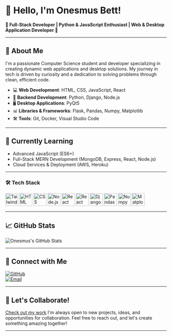 
# 👋 Hello, I'm Onesmus Bett!

**🌟 Full-Stack Developer | Python & JavaScript Enthusiast | Web & Desktop Application Developer 🌟**

---

## 🚀 About Me

I'm a passionate Computer Science student and developer specializing in creating dynamic web applications and desktop solutions. My journey in tech is driven by curiosity and a dedication to solving problems through clean, efficient code.

- 💻 **Web Development**: HTML, CSS, JavaScript, React
- 🐍 **Backend Development**: Python, Django, Node.js
- 🖥️ **Desktop Applications**: PyQt5
- 📊 **Libraries & Frameworks**: Flask, Pandas, Numpy, Matplotlib
- 🛠️ **Tools**: Git, Docker, Visual Studio Code

---

## 🌱 Currently Learning

- Advanced JavaScript (ES6+)
- Full-Stack MERN Development (MongoDB, Express, React, Node.js)
- Cloud Services & Deployment (AWS, Heroku)

---

### 🛠️ Tech Stack

<p align="left">
  <img src="https://img.shields.io/badge/Tailwind_CSS-38B2AC?style=for-the-badge&logo=tailwind-css&logoColor=white&size=2x" height="40" alt="Tailwind CSS"/>
  <img src="https://img.shields.io/badge/HTML-E34F26?style=for-the-badge&logo=html5&logoColor=white&size=2x" height="40" alt="HTML"/>
  <img src="https://img.shields.io/badge/CSS-1572B6?style=for-the-badge&logo=css3&logoColor=white&size=2x" height="40" alt="CSS"/>
  <img src="https://img.shields.io/badge/Node.js-339933?style=for-the-badge&logo=node.js&logoColor=white&size=2x" height="40" alt="Node.js"/>
  <img src="https://img.shields.io/badge/React-61DAFB?style=for-the-badge&logo=react&logoColor=black&size=2x" height="40" alt="React"/>
  <img src="https://img.shields.io/badge/React_Native-20232A?style=for-the-badge&logo=react&logoColor=61DAFB&size=2x" height="40" alt="React Native"/>
  <img src="https://img.shields.io/badge/Django-092E20?style=for-the-badge&logo=django&logoColor=white&size=2x" height="40" alt="Django"/>
  <img src="https://img.shields.io/badge/Pandas-150458?style=for-the-badge&logo=pandas&logoColor=white&size=2x" height="40" alt="Pandas"/>
  <img src="https://img.shields.io/badge/Numpy-013243?style=for-the-badge&logo=numpy&logoColor=white&size=2x" height="40" alt="Numpy"/>
  <img src="https://img.shields.io/badge/Matplotlib-0C55C2?style=for-the-badge&logo=matplotlib&logoColor=white&size=2x" height="40" alt="Matplotlib"/>
</p>

---

## 📈 GitHub Stats

![Onesmus's GitHub Stats](https://github-readme-stats.vercel.app/api?username=onesmuskipchumba0&show_icons=true&theme=radical)

---

## 🔗 Connect with Me
[![GitHub](https://img.shields.io/badge/-GitHub-black?style=for-the-badge&logo=GitHub&logoColor=white&link=https://github.com/onesmuskipchumba0)](https://github.com/onesmuskipchumba0)  
[![Email](https://img.shields.io/badge/Email-onesmuskipchumba5%40gmail.com-blue?style=for-the-badge)](mailto:onesmuskipchumba5@gmail.com)

---

## 💬 Let's Collaborate!
[Check out my work](https://onesmusbett-portfolio.vercel.app)
I'm always open to new projects, ideas, and opportunities for collaboration. Feel free to reach out, and let's create something amazing together!

---
